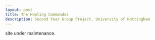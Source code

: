 ```yaml
---
layout: post
title: The Howling Commandos
description: Second Year Group Project, University of Nottingham
---
```


site under maintenance.